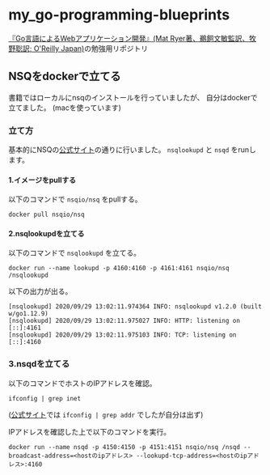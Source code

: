 # my_go-programming-blueprints
[『Go言語によるWebアプリケーション開発』(Mat Ryer著、鵜飼文敏監訳、牧野聡訳; O'Reilly Japan)](https://github.com/oreilly-japan/go-programming-blueprints)の勉強用リポジトリ


## NSQをdockerで立てる
書籍ではローカルにnsqのインストールを行っていましたが、
自分はdockerで立てました。
(macを使っています)

### 立て方
基本的にNSQの[公式サイト](https://nsq.io/deployment/docker.html)の通りに行いました。
`nsqlookupd` と `nsqd` をrunします。
#### 1.イメージをpullする
以下のコマンドで `nsqio/nsq` をpullする。

```
docker pull nsqio/nsq
```

#### 2.nsqlookupdを立てる
以下のコマンドで `nsqlookupd` を立てる。

```
docker run --name lookupd -p 4160:4160 -p 4161:4161 nsqio/nsq /nsqlookupd
```

以下の出力が出る。

```
[nsqlookupd] 2020/09/29 13:02:11.974364 INFO: nsqlookupd v1.2.0 (built w/go1.12.9)
[nsqlookupd] 2020/09/29 13:02:11.975027 INFO: HTTP: listening on [::]:4161
[nsqlookupd] 2020/09/29 13:02:11.975103 INFO: TCP: listening on [::]:4160
```

### 3.nsqdを立てる
以下のコマンドでホストのIPアドレスを確認。

```
ifconfig | grep inet
```

([公式サイト](https://nsq.io/deployment/docker.html#run-nsqd)では `ifconfig | grep addr` でしたが自分は出ず)

IPアドレスを確認した上で以下のコマンドを実行。

```
docker run --name nsqd -p 4150:4150 -p 4151:4151 nsqio/nsq /nsqd --broadcast-address=<hostのipアドレス> --lookupd-tcp-address=<hostのipアドレス>:4160
```
